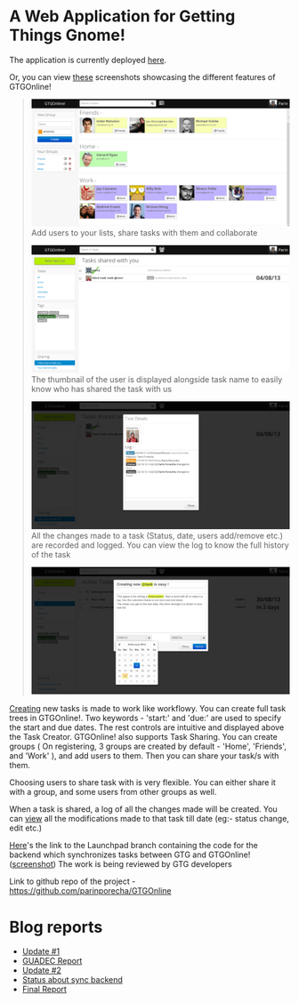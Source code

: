 # A Web Application for Getting Things Gnome!

The application is currently deployed [here](http://gtgonline-parinporecha.rhcloud.com/user/landing/).

Or, you can view [these](http://imgur.com/a/NOKse#0) screenshots
showcasing the different features of GTGOnline!

> ![Screenshot of social page](showcase_1.png)
> Add users to your lists, share tasks with them and collaborate
>
> ![Screenshot of shared tasks](showcase_2.png)
> The thumbnail of the user is displayed alongside task name to easily know who has shared the task with us
>
> ![Screenshot of task details](showcase_3.png)
> All the changes made to a task (Status, date, users add/remove etc.) are recorded and logged. You can view the log to know the full history of the task
>
> ![Screenshot of task editor](showcase_4.png)

[Creating](creating.png) new tasks is made to work
like workflowy. You can create full task trees in GTGOnline!. Two
keywords - 'start:' and 'due:' are used to specify the start and due
dates. The rest controls are intuitive and displayed above the Task
Creator. GTGOnline! also supports Task Sharing. You can create groups (
On registering, 3 groups are created by default - 'Home', 'Friends', and
'Work' ), and add users to them. Then you can share your task/s with
them.

Choosing users to share task with is very flexible. You can either share
it with a group, and some users from other groups as well.

When a task is shared, a log of all the changes made will be created.
You can [view](view.png) all the modifications
made to that task till date (eg:- status change, edit etc.)

[Here](https://code.launchpad.net/~parinporecha/gtg/backend_gtgonline)'s
the link to the Launchpad branch containing the code for the backend
which synchronizes tasks between GTG and GTGOnline!
([screenshot](screenshot.png)) The work is being
reviewed by GTG developers

Link to github repo of the project - <https://github.com/parinporecha/GTGOnline>

# Blog reports

-   [Update #1](http://parinporecha.tumblr.com/post/53744420397/hello-everyone-i-am-a-soc-student-this-year-and)
-   [GUADEC Report](http://parinporecha.tumblr.com/post/58140272502/report-of-my-first-guadec)
-   [Update #2](http://parinporecha.tumblr.com/post/59599541750/gsoc-project-update)
-   [Status about sync backend](http://parinporecha.tumblr.com/post/61296063813/end-of-the-line-or-the-start)
-   [Final Report](http://parinporecha.tumblr.com/post/62350822700/gsoc-project-final-report)

